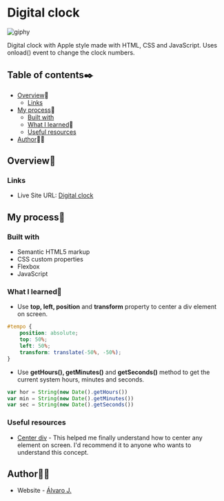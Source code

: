 # Digital clock

![giphy](https://user-images.githubusercontent.com/86482525/125136329-01f48e80-e0e1-11eb-90fb-912928271ba1.gif)

Digital clock with Apple style made with HTML, CSS and JavaScript.
Uses onload() event to change the clock numbers.

## Table of contents✒️

- [Overview](#overview)🎯
  - [Links](#links)
- [My process](#my-process)🧩
  - [Built with](#built-with)
  - [What I learned](#what-i-learned)📝
  - [Useful resources](#useful-resources)
- [Author](#author)🙋🏻

## Overview🎯

### Links

- Live Site URL: [Digital clock](https://alvaro-j.github.io/digital-clock/)

## My process🧩

### Built with

- Semantic HTML5 markup
- CSS custom properties
- Flexbox
- JavaScript

### What I learned📝

- Use <b>top, left, position</b> and <b>transform</b> property to center a div element on screen.
```css
#tempo {
    position: absolute;
    top: 50%;
    left: 50%;
    transform: translate(-50%, -50%);
}
```
- Use <b>getHours(), getMinutes()</b> and <b>getSeconds()</b> method to get the current system hours, minutes and seconds.
```js
var hor = String(new Date().getHours())
var min = String(new Date().getMinutes())
var sec = String(new Date().getSeconds())
```
### Useful resources

- [Center div](https://stackoverflow.com/questions/9862167/positioning-div-element-at-center-of-screen) - This helped me finally understand how to center any element on screen. I'd recommend it to anyone who wants to understand this concept.

## Author🙋🏻

- Website - [Álvaro J.](https://www.github.com/alvaro-j/)

